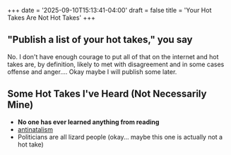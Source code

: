 +++
date = '2025-09-10T15:13:41-04:00'
draft = false
title = 'Your Hot Takes Are Not Hot Takes'
+++

## "Publish a list of your hot takes," you say
No. I don't have enough courage to put all of that on the internet and hot takes are, by definition, likely to met with disagreement and in some cases offense and anger.... Okay maybe I will publish some later.

## Some Hot Takes I've Heard (Not Necessarily Mine)
- **No one has ever learned anything from reading**
- [antinatalism](https://en.wikipedia.org/wiki/Antinatalism)
- Politicians are all lizard people (okay... maybe this one is actually not a hot take)
